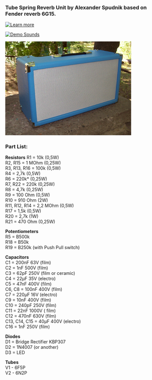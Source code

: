 ### Tube Spring Reverb Unit by Alexander Spudnik based on Fender reverb 6G15.
[![Learn more](https://img.shields.io/badge/Learn_more-orange.svg )](https://mrspudnik.blogspot.com/2019/07/king-reverb.html)

[![Demo Sounds](https://img.shields.io/badge/Demo_Sounds-youtube-red.svg )](https://www.youtube.com/watch?v=NOCHVADDLt0)

<img src="https://raw.githubusercontent.com/AlSpudnik/Spring-Reverb-Unit/main/photo/rev32.JPG" width="400">

### Part List:
<b>Resistors</b>
R1 = 10k (0,5W)
<br />
R2, R15 = 1 MOhm (0,25W)
<br />
R3, R13, R16 = 100k (0,5W)
<br />
R4 = 2,7k (0,5W)
<br />
R6 = 220k* (0,25W)
<br />
R7, R22 = 220k (0,25W)
<br />
R8 = 4,7k (0,25W)
<br />
R9 = 100 Ohm (0,5W)
<br />
R10 = 910 Ohm (2W)
<br />
R11, R12, R14 = 2,2 MOhm (0,5W)
<br />
R17 = 1,5k (0,5W)
<br />
R20 = 2,7k (1W) 
<br />
R21 = 470 Ohm (0,25W)


<b>Potentiometers</b>
<br />
R5 = B500k
<br />
R18 = B50k
<br />
R19 = B250k (with Push Pull switch)


<b>Capacitors</b>
<br />
C1 = 200nF 63V (film)
<br />
C2 = 1nF 500V (film)
<br />
C3 = 62pF 250V (film or ceramic)
<br />
C4 = 22µF 35V (electro)
<br />
C5 = 47nF 400V (film)
<br />
C6, C8 = 100nF 400V (film)
<br />
C7 = 220µF 16V (electro)
<br />
C9 = 10nF 400V (film)
<br />
C10 = 240pF 250V (film)
<br />
C11 = 22nF 1000V ( film)
<br />
C12 = 470nF 630V (film)
<br />
C13, C14, C15 = 40µF 400V (electro)
<br />
C16 = 1nF 250V (film)


<b>Diodes</b>
<br />
D1 = Bridge Rectifier KBP307
<br />
D2 = 1N4007 (or another)
<br />
D3 = LED


<b>Tubes</b>
<br />
V1 - 6F5P
<br />
V2 - 6N2P
